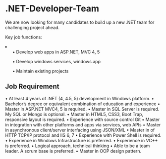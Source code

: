 # .NET-Developer-Team

We are now looking for many candidates to build up a new .NET team for challenging project ahead.

Key job functions:

<li>
<ul>•	Develop web apps in ASP.NET, MVC 4, 5</ul>
<ul>•	Develop windows services, windows app</ul>
<ul>•	Maintain existing projects</ul>
</li>

<h2>Job Requirement</h2>
•	At least 4 years of .NET (4, 4.5, 5) development in Windows platform.
•	Bachelor’s degree or equivalent combination of education and experience
•	Master in ASP.NET MVC4, 5 is required.
•	Master in SQL Server is required. My SQL or Mongo is optional.
•	Master in HTML5, CSS3, Boot Trap, responsive layout is required.
•	Experience with source control Git
•	Master in integration with other platforms and apps via services, web APIs
•	Master in asynchronous client/server interfacing using JSON/XML
•	Master in of HTTP TCP/IP protocol and IIS 6, 7
•	Experience with Power Shell is required.
•	Experience in Windows Infrastructure is preferred.
•	Experience in VC++ is preferred.
•	Logical approach, technical thinking
•	Able to be a team leader. A scrum base is preferred.
•	Master in OOP design pattern.


